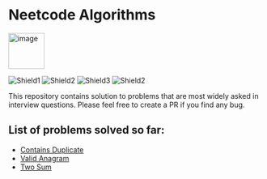 # Neetcode Algorithms

<img width="71" alt="image" src="https://user-images.githubusercontent.com/26007909/219939882-3b273cee-d55c-4b07-92ab-f9b7c7f81894.png">

![Shield1](https://img.shields.io/badge/Language-JAVA-brightgreen) ![Shield2](https://img.shields.io/badge/Java%20Version-11-blue) ![Shield3](https://img.shields.io/badge/Language-Kotlin-brightgreen) ![Shield2](https://img.shields.io/badge/Kotlin%20Version-1.8.10-blue)


This repository contains solution to problems that are most widely asked in interview questions. 
Please feel free to create a PR if you find any bug.

## List of problems solved so far:

- [Contains Duplicate](https://leetcode.com/problems/contains-duplicate/)
- [Valid Anagram](https://leetcode.com/problems/valid-anagram/)
- [Two Sum](https://leetcode.com/problems/two-sum/)

